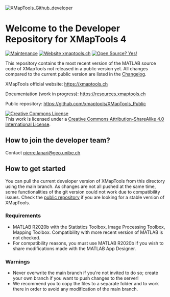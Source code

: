 ![XMapTools_Github_developer](https://user-images.githubusercontent.com/54409312/152673005-7bb96f00-b365-427c-9964-17820e6edb73.jpg)

# Welcome to the Developer Repository for XMapTools 4

[![Maintenance](https://img.shields.io/badge/Maintained%3F-yes-green.svg)](https://github.com/xmaptools/XMapTools_Developers/graphs/commit-activity)
[![Website xmaptools.ch](https://img.shields.io/website-up-down-green-red/http/shields.io.svg)](https://xmaptools.ch)
[![Open Source? Yes!](https://badgen.net/badge/Open%20Source%20%3F/Yes%21/blue?icon=github)](#)

This repository contains the most recent version of the MATLAB source code of XMapTools not released in a public version yet. All changes compared to the current public version are listed in the <a href="https://github.com/xmaptools/XMapTools_Developers/blob/main/Changelog.md">Changelog</a>. 

XMapTools official website: https://xmaptools.ch

Documentation (work in progress): https://resources.xmaptools.ch  

Public repository: https://github.com/xmaptools/XMapTools_Public 

<a rel="license" href="http://creativecommons.org/licenses/by-sa/4.0/"><img alt="Creative Commons License" style="border-width:0" src="https://i.creativecommons.org/l/by-sa/4.0/88x31.png" /></a><br />This work is licensed under a <a rel="license" href="http://creativecommons.org/licenses/by-sa/4.0/">Creative Commons Attribution-ShareAlike 4.0 International License</a>.

## How to join the developer team?

Contact pierre.lanari@geo.unibe.ch

## How to get started
You can pull the current developer version of XMapTools from this directory using the main branch. As changes are not all pushed at the same time, some functionalities of the git version could not work due to compatibility issues. Check the <a href="https://github.com/xmaptools/XMapTools_Public">public repository</a> if you are looking for a stable version of XMapTools. 

### Requirements
- MATLAB R2020b with the Statistics Toolbox, Image Processing Toolbox, Mapping Toolbox. Compatibility with more recent version of MATLAB is not checked. 
- For compatibility reasons, you must use MATLAB R2020b if you wish to share modifications made with the MATLAB App Designer. 

### Warnings
- Never overwrite the main branch if you're not invited to do so; create your own branch if you want to push changes to the server!  
- We recommend you to copy the files to a separate folder and to work there in order to avoid any modification of the main branch. 





